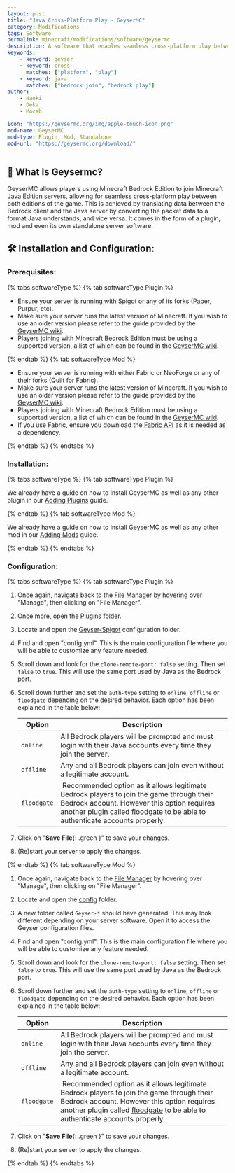 ```yaml
---
layout: post
title: "Java Cross-Platform Play - GeyserMC"
category: Modifications
tags: Software
permalink: minecraft/modifications/software/geysermc
description: A software that enables seamless cross-platform play between Bedrock and Java.
keywords:
    - keyword: geyser
    - keyword: cross
      matches: ["platform", "play"]
    - keyword: java
      matches: ["bedrock join", "bedrock play"]
author:
    - Naoki
    - Deka
    - Mocab

icon: "https://geysermc.org/img/apple-touch-icon.png"
mod-name: GeyserMC
mod-type: Plugin, Mod, Standalone
mod-url: "https://geysermc.org/download/"
---
```


## :electric_plug: What Is Geysermc?

GeyserMC allows players using Minecraft Bedrock Edition to join Minecraft Java Edition servers, allowing for seamless cross-platform play between both editions of the game. This is achieved by translating data between the Bedrock client and the Java server by converting the packet data to a format Java understands, and vice versa. It comes in the form of a plugin, mod and even its own standalone server software.

## :hammer_and_wrench: Installation and Configuration:

### Prerequisites:

{% tabs softwareType %}
{% tab softwareType Plugin %}

-   Ensure your server is running with Spigot or any of its forks (Paper, Purpur, etc).
-   Make sure your server runs the latest version of Minecraft. If you wish to use an older version please refer to the guide provided by the [GeyserMC wiki](https://geysermc.org/wiki/geyser/supported-versions/).
-   Players joining with Minecraft Bedrock Edition must be using a supported version, a list of which can be found in the [GeyserMC wiki](https://geysermc.org/wiki/geyser/supported-versions/).

{% endtab %}
{% tab softwareType Mod %}

-   Ensure your server is running with either Fabric or NeoForge or any of their forks (Quilt for Fabric).
-   Make sure your server runs the latest version of Minecraft. If you wish to use an older version please refer to the guide provided by the [GeyserMC wiki](https://geysermc.org/wiki/geyser/supported-versions/).
-   Players joining with Minecraft Bedrock Edition must be using a supported version, a list of which can be found in the [GeyserMC wiki](https://geysermc.org/wiki/geyser/supported-versions/).
-   If you use Fabric, ensure you download the [Fabric API](https://modrinth.com/mod/fabric-api) as it is needed as a dependency.

{% endtab %}
{% endtabs %}

### Installation:

{% tabs softwareType %}
{% tab softwareType Plugin %}

We already have a guide on how to install GeyserMC as well as any other plugin in our [Adding Plugins](/minecraft/modifications/general/adding-plugins) guide.

{% endtab %}
{% tab softwareType Mod %}

We already have a guide on how to install GeyserMC as well as any other mod in our [Adding Mods](/minecraft/modifications/general/adding-mods) guide.

{% endtab %}
{% endtabs %}

### Configuration:

{% tabs softwareType %}
{% tab softwareType Plugin %}

1. Once again, navigate back to the [File Manager](https://client.falixnodes.net/server/filemanager) by hovering over "Manage", then clicking on "File Manager".

2. Once more, open the [Plugins](https://client.falixnodes.net/server/filemanager?dir=/plugins/) folder.

3. Locate and open the [Geyser-Spigot](https://client.falixnodes.net/server/filemanager?dir=/plugins/Geyser-Spigot/) configuration folder.

4. Find and open "config.yml". This is the main configuration file where you will be able to customize any feature needed.

5. Scroll down and look for the `clone-remote-port: false` setting. Then set `false` to `true`. This will use the same port used by Java as the Bedrock port.

6. Scroll down further and set the `auth-type` setting to `online`, `offline` or `floodgate` depending on the desired behavior. Each option has been explained in the table below:

    | Option      | Description                                                                                                                                                                                                                                                               |
    | ----------- | ------------------------------------------------------------------------------------------------------------------------------------------------------------------------------------------------------------------------------------------------------------------------- |
    | `online`    | All Bedrock players will be prompted and must login with their Java accounts every time they join the server.                                                                                                                                                             |
    | `offline`   | Any and all Bedrock players can join even without a legitimate account.                                                                                                                                                                                                   |
    | `floodgate` |  Recommended option as it allows legitimate Bedrock players to join the game through their Bedrock account. However this option requires another plugin called [floodgate](https://geysermc.org/download?project=floodgate) to be able to authenticate accounts properly. |

7. Click on "**Save File**{: .green }" to save your changes.

8. (Re)start your server to apply the changes.

{% endtab %}
{% tab softwareType Mod %}

1. Once again, navigate back to the [File Manager](https://client.falixnodes.net/server/filemanager) by hovering over "Manage", then clicking on "File Manager".

2. Locate and open the [config](https://client.falixnodes.net/server/filemanager?dir=/config/) folder.

3. A new folder called `Geyser-*` should have generated. This may look different depending on your server software. Open it to access the Geyser configuration files.

4. Find and open "config.yml". This is the main configuration file where you will be able to customize any feature needed.

5. Scroll down and look for the `clone-remote-port: false` setting. Then set `false` to `true`. This will use the same port used by Java as the Bedrock port.

6. Scroll down further and set the `auth-type` setting to `online`, `offline` or `floodgate` depending on the desired behavior. Each option has been explained in the table below:

    | Option      | Description                                                                                                                                                                                                                                                               |
    | ----------- | ------------------------------------------------------------------------------------------------------------------------------------------------------------------------------------------------------------------------------------------------------------------------- |
    | `online`    | All Bedrock players will be prompted and must login with their Java accounts every time they join the server.                                                                                                                                                             |
    | `offline`   | Any and all Bedrock players can join even without a legitimate account.                                                                                                                                                                                                   |
    | `floodgate` |  Recommended option as it allows legitimate Bedrock players to join the game through their Bedrock account. However this option requires another plugin called [floodgate](https://geysermc.org/download?project=floodgate) to be able to authenticate accounts properly. |

7. Click on "**Save File**{: .green }" to save your changes.

8. (Re)start your server to apply the changes.

{% endtab %}
{% endtabs %}
